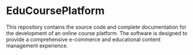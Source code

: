 # EduCoursePlatform
This repository contains the source code and complete documentation for the development of an online course platform. The software is designed to provide a comprehensive e-commerce and educational content management experience.

